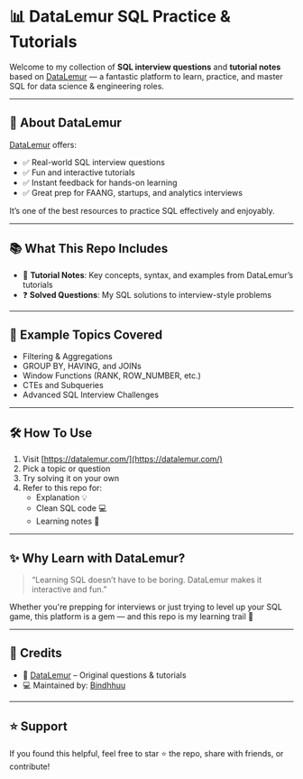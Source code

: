 # 📊 DataLemur SQL Practice & Tutorials

Welcome to my collection of **SQL interview questions** and **tutorial notes** based on [DataLemur](https://datalemur.com/) — a fantastic platform to learn, practice, and master SQL for data science & engineering roles.

---

## 🚀 About DataLemur

[DataLemur](https://datalemur.com/) offers:

- ✅ Real-world SQL interview questions
- ✅ Fun and interactive tutorials
- ✅ Instant feedback for hands-on learning
- ✅ Great prep for FAANG, startups, and analytics interviews

It’s one of the best resources to practice SQL effectively and enjoyably.

---

## 📚 What This Repo Includes

- 📘 **Tutorial Notes**: Key concepts, syntax, and examples from DataLemur’s tutorials  
- ❓ **Solved Questions**: My SQL solutions to interview-style problems    

---

## 🧩 Example Topics Covered

- Filtering & Aggregations  
- GROUP BY, HAVING, and JOINs  
- Window Functions (RANK, ROW_NUMBER, etc.)  
- CTEs and Subqueries  
- Advanced SQL Interview Challenges  

---

## 🛠 How To Use

1. Visit [https://datalemur.com/](https://datalemur.com/)
2. Pick a topic or question
3. Try solving it on your own
4. Refer to this repo for:
   - Explanation 💡
   - Clean SQL code 💻
   - Learning notes 📒

---

## ✨ Why Learn with DataLemur?

> “Learning SQL doesn’t have to be boring. DataLemur makes it interactive and fun.”

Whether you're prepping for interviews or just trying to level up your SQL game, this platform is a gem — and this repo is my learning trail 🚀

---

## 📌 Credits

- 🦥 [DataLemur](https://datalemur.com/) – Original questions & tutorials  
- 💻 Maintained by: [Bindhhuu](https://github.com/Bindhhuu)  

---

## ⭐️ Support

If you found this helpful, feel free to star ⭐ the repo, share with friends, or contribute!

